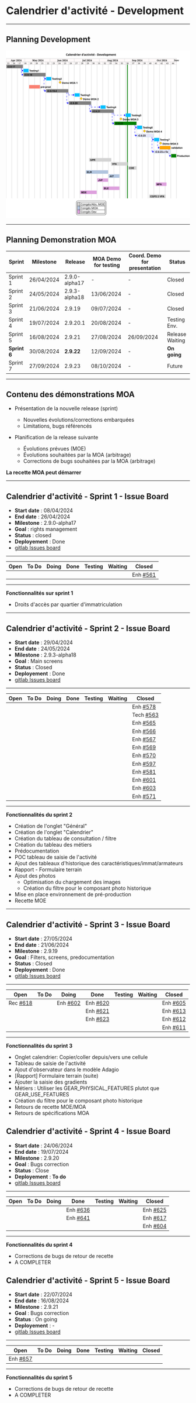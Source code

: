 # Calendrier d'activité - Development

---

## Planning Development

![ui-calendrier-planning](/projects/activity-calendar/not/images/refonte-activity-calendar-planning-sprints.svg)<!-- .element: style="width: 75%" -->

---

## Planning Demonstration MOA

| **Sprint**   | **Milestone** | **Release**   | **MOA Demo for testing** | **Coord. Demo for presentation** | **Status**      |
|--------------|---------------|---------------|--------------------------|----------------------------------|-----------------|
| Sprint 1     | 26/04/2024    | 2.9.0-alpha17 | -                        | -                                | Closed          |
| Sprint 2     | 24/05/2024    | 2.9.3-alpha18 | 13/06/2024               | -                                | Closed          |
| Sprint 3     | 21/06/2024    | 2.9.19        | 09/07/2024               | -                                | Closed          |
| Sprint 4     | 19/07/2024    | 2.9.20.1      | 20/08/2024               | -                                | Testing Env.    |
| Sprint 5     | 16/08/2024    | 2.9.21        | 27/08/2024               | 26/09/2024                       | Release Waiting |
| **Sprint 6** | 30/08/2024    | **2.9.22**    | 12/09/2024               | -                                | **On going**    |
| Sprint 7     | 27/09/2024    | 2.9.23        | 08/10/2024               | -                                | Future          |
<!-- .element: class="font-size-extra-small" -->

---

## Contenu des démonstrations MOA

- Présentation de la nouvelle release (sprint)
  * Nouvelles évolutions/corrections embarquées
  * Limitations, bugs référencés 

- Planification de la release suivante
  * Évolutions prévues (MOE)
  * Évolutions souhaitées par la MOA (arbitrage)
  * Corrections de bugs souhaitées par la MOA (arbitrage)

**La recette MOA peut démarrer**

---

## Calendrier d'activité - Sprint 1 - Issue Board

- **Start date** : 08/04/2024
- **End date** : 26/04/2024
- **Milestone** : 2.9.0-alpha17
- **Goal** : rights management
- **Status** : closed
- **Deployement** : Done
- [gitlab Issues board](https://gitlab.ifremer.fr/sih-public/sumaris/sumaris-app/-/boards/873?milestone_title=2.9.0-alpha17&search=ACTIFLOT)

---

| **Open** | **To Do** | **Doing** | **Done** | **Testing** | **Waiting** | **Closed**                                                                                 |
|----------|-----------|-----------|----------|-------------|-------------|--------------------------------------------------------------------------------------------| 
|          |           |           |          |             |             | Enh [#561](https://gitlab.ifremer.fr/sih-public/sumaris/sumaris-app/-/issues/561)          | 
<!-- .element: class="font-size-small" -->

---

**Fonctionnalités sur sprint 1**
- Droits d'accès par quartier d'immatriculation

---

## Calendrier d'activité - Sprint 2 - Issue Board

- **Start date** : 29/04/2024
- **End date** : 24/05/2024
- **Milestone** : 2.9.3-alpha18
- **Goal** : Main screens
- **Status** : Closed
- **Deployement** : Done
- [gitlab Issues board](https://gitlab.ifremer.fr/sih-public/sumaris/sumaris-app/-/boards/873?milestone_title=2.9.3-alpha18&search=ACTIFLOT)

---

| **Open** | **To Do** | **Doing** | **Done** | **Testing** | **Waiting** | **Closed**                                                                                  |
|----------|-----------|-----------|----------|-------------|-------------|---------------------------------------------------------------------------------------------| 
|          |           |           |          |             |             | Enh [#578](https://gitlab.ifremer.fr/sih-public/sumaris/sumaris-app/-/issues/578)           |
|          |           |           |          |             |             | Tech [#563](https://gitlab.ifremer.fr/sih-public/sumaris/sumaris-app/-/issues/563)          |
|          |           |           |          |             |             | Enh [#565](https://gitlab.ifremer.fr/sih-public/sumaris/sumaris-app/-/issues/565)           |
|          |           |           |          |             |             | Enh [#566](https://gitlab.ifremer.fr/sih-public/sumaris/sumaris-app/-/issues/566)           |
|          |           |           |          |             |             | Enh [#567](https://gitlab.ifremer.fr/sih-public/sumaris/sumaris-app/-/issues/567)           |
|          |           |           |          |             |             | Enh [#569](https://gitlab.ifremer.fr/sih-public/sumaris/sumaris-app/-/issues/569)           |
|          |           |           |          |             |             | Enh [#570](https://gitlab.ifremer.fr/sih-public/sumaris/sumaris-app/-/issues/570)           |
|          |           |           |          |             |             | Enh [#597](https://gitlab.ifremer.fr/sih-public/sumaris/sumaris-app/-/issues/597)           |
|          |           |           |          |             |             | Enh [#581](https://gitlab.ifremer.fr/sih-public/sumaris/sumaris-app/-/issues/581)           |
|          |           |           |          |             |             | Enh [#601](https://gitlab.ifremer.fr/sih-public/sumaris/sumaris-app/-/issues/601)           |
|          |           |           |          |             |             | Enh [#603](https://gitlab.ifremer.fr/sih-public/sumaris/sumaris-app/-/issues/603)           |
|          |           |           |          |             |             | Enh [#571](https://gitlab.ifremer.fr/sih-public/sumaris/sumaris-app/-/issues/571)           |
<!-- .element: class="font-size-extra-small" -->

---

**Fonctionnalités du sprint 2**
- Création de l'onglet "Général"
- Création de l'onglet "Calendrier"
- Création du tableau de consultation / filtre
- Création du tableau des métiers 
- Prédocumentation
- POC tableau de saisie de l'activité
- Ajout des tableaux d'historique des caractéristiques/immat/armateurs
- Rapport - Formulaire terrain
- Ajout des photos
  * Optimisation du chargement des images
  * Création du filtre pour le composant photo historique
- Mise en place environnement de pré-production
- Recette MOE

---

## Calendrier d'activité - Sprint 3 - Issue Board

- **Start date** : 27/05/2024
- **End date** : 21/06/2024
- **Milestone** : 2.9.19
- **Goal** : Filters, screens, predocumentation
- **Status** : Closed
- **Deployement** : Done
- [gitlab Issues board](https://gitlab.ifremer.fr/sih-public/sumaris/sumaris-app/-/boards/873?milestone_title=2.9.19&search=ACTIFLOT)
---

| **Open**                                                                            | **To Do**                                                                             | **Doing**                                                                           | **Done**                                                                          | **Testing** | **Waiting** | **Closed** |
|-------------------------------------------------------------------------------------|---------------------------------------------------------------------------------------|-------------------------------------------------------------------------------------|-----------------------------------------------------------------------------------|-------------|-------------|------------| 
| Rec [#618](https://gitlab.ifremer.fr/sih-public/sumaris/sumaris-app/-/issues/618)   |    |  Enh [#602](https://gitlab.ifremer.fr/sih-public/sumaris/sumaris-app/-/issues/602)    | Enh [#620](https://gitlab.ifremer.fr/sih-public/sumaris/sumaris-app/-/issues/620) |             |             |    Enh [#605](https://gitlab.ifremer.fr/sih-public/sumaris/sumaris-app/-/issues/605)        | 
|    |                                                                                       |  | Enh [#621](https://gitlab.ifremer.fr/sih-public/sumaris/sumaris-app/-/issues/621) |             |             |     Enh [#613](https://gitlab.ifremer.fr/sih-public/sumaris/sumaris-app/-/issues/613)       |
|   |                                                                                       |                                                                                     | Enh [#623](https://gitlab.ifremer.fr/sih-public/sumaris/sumaris-app/-/issues/623) |             |             |    Enh [#612](https://gitlab.ifremer.fr/sih-public/sumaris/sumaris-app/-/issues/612)         |
|   |                                                                                       |                                                                                     |                                                                                   |             |             |    Enh [#611](https://gitlab.ifremer.fr/sih-public/sumaris/sumaris-app/-/issues/611)        |

<!-- .element: class="font-size-small" -->

---

**Fonctionnalités du sprint 3**
- Onglet calendrier: Copier/coller depuis/vers une cellule
- Tableau de saisie de l'activité
- Ajout d'observateur dans le modèle Adagio
- [Rapport] Formulaire terrain (suite)
- Ajouter la saisie des gradients
- Métiers : Utiliser les GEAR_PHYSICAL_FEATURES plutot que GEAR_USE_FEATURES
- Création du filtre pour le composant photo historique
- Retours de recette MOE/MOA
- Retours de spécifications MOA


## Calendrier d'activité - Sprint 4 - Issue Board

- **Start date** : 24/06/2024
- **End date** : 19/07/2024
- **Milestone** : 2.9.20
- **Goal** : Bugs correction
- **Status** : Close
- **Deployement** : **To do**
- [gitlab Issues board](https://gitlab.ifremer.fr/sih-public/sumaris/sumaris-app/-/boards/873?milestone_title=2.9.20&search=ACTIFLOT)
---

| **Open** | **To Do** | **Doing** | **Done**                                                                          | **Testing** | **Waiting** | **Closed**                                                                        |
|----------|-----------|-----------|-----------------------------------------------------------------------------------|-------------|-------------|-----------------------------------------------------------------------------------| 
|          |           |           | Enh [#636](https://gitlab.ifremer.fr/sih-public/sumaris/sumaris-app/-/issues/636) |             |             | Enh [#625](https://gitlab.ifremer.fr/sih-public/sumaris/sumaris-app/-/issues/625) | 
|          |           |           | Enh [#641](https://gitlab.ifremer.fr/sih-public/sumaris/sumaris-app/-/issues/641) |             |             | Enh [#617](https://gitlab.ifremer.fr/sih-public/sumaris/sumaris-app/-/issues/617) |
|          |           |           |  |             |             | Enh [#604](https://gitlab.ifremer.fr/sih-public/sumaris/sumaris-app/-/issues/604) |



<!-- .element: class="font-size-small" -->

---

**Fonctionnalités du sprint 4**
- Corrections de bugs de retour de recette
- A COMPLETER


## Calendrier d'activité - Sprint 5 - Issue Board

- **Start date** : 22/07/2024
- **End date** : 16/08/2024
- **Milestone** : 2.9.21
- **Goal** : Bugs correction
- **Status** : On going
- **Deployement** : -
- [gitlab Issues board](https://gitlab.ifremer.fr/sih-public/sumaris/sumaris-app/-/boards/873?milestone_title=2.9.21&search=ACTIFLOT)
---

| **Open**                                                                           | **To Do** | **Doing** | **Done** | **Testing** | **Waiting** | **Closed** |
|------------------------------------------------------------------------------------|-----------|-----------|----------|-------------|-------------|------------| 
| Enh [#657](https://gitlab.ifremer.fr/sih-public/sumaris/sumaris-app/-/issues/6257) |           |           |          |             |             |           | 

<!-- .element: class="font-size-small" -->

---

**Fonctionnalités du sprint 5**
- Corrections de bugs de retour de recette
- A COMPLETER
